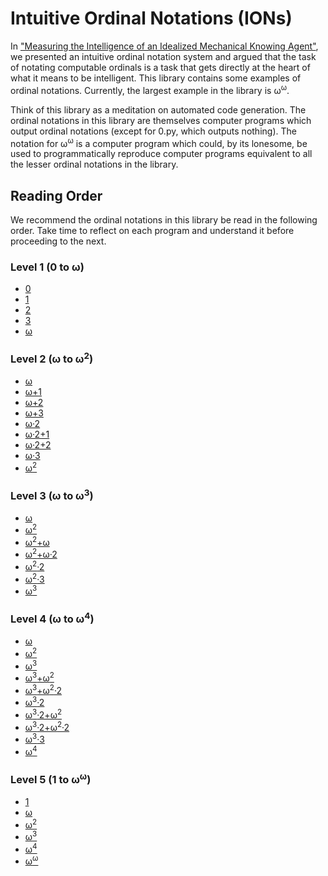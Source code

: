 # Intuitive Ordinal Notations (IONs)

In ["Measuring the Intelligence of an Idealized Mechanical Knowing Agent"](https://semitrivial.github.io/MeasuringIntelligence2019.pdf),
we presented an intuitive ordinal notation system and
argued that the task of notating computable ordinals is a
task that gets directly at the heart of what it means to be
intelligent. This library contains some
examples of ordinal notations. Currently, the
largest example in the library is ω<sup>ω</sup>.

Think of this library as a meditation on automated code generation.
The ordinal notations in this library are themselves computer
programs which output ordinal notations (except for 0.py, which
outputs nothing). The notation for ω<sup>ω</sup> is a computer program which
could, by its lonesome, be used to programmatically reproduce
computer programs equivalent to all the lesser ordinal notations
in the library.

## Reading Order

We recommend the ordinal notations in this library be read in the following
order. Take time to reflect on each program and understand it before
proceeding to the next.

### Level 1 (0 to ω)

* [0](https://github.com/semitrivial/ions/blob/master/src/Lv1/0.py)
* [1](https://github.com/semitrivial/ions/blob/master/src/Lv1/1.py)
* [2](https://github.com/semitrivial/ions/blob/master/src/Lv1/2.py)
* [3](https://github.com/semitrivial/ions/blob/master/src/Lv1/3.py)
* [ω](https://github.com/semitrivial/ions/blob/master/src/Lv1/w.py)

### Level 2 (ω to ω<sup>2</sup>)

* [ω](https://github.com/semitrivial/ions/blob/master/src/Lv2/w.py)
* [ω+1](https://github.com/semitrivial/ions/blob/master/src/Lv2/w+1.py)
* [ω+2](https://github.com/semitrivial/ions/blob/master/src/Lv2/w+2.py)
* [ω+3](https://github.com/semitrivial/ions/blob/master/src/Lv2/w+3.py)
* [ω·2](https://github.com/semitrivial/ions/blob/master/src/Lv2/w*2.py)
* [ω·2+1](https://github.com/semitrivial/ions/blob/master/src/Lv2/w*2+1.py)
* [ω·2+2](https://github.com/semitrivial/ions/blob/master/src/Lv2/w*2+2.py)
* [ω·3](https://github.com/semitrivial/ions/blob/master/src/Lv2/w*3.py)
* [ω<sup>2</sup>](https://github.com/semitrivial/ions/blob/master/src/Lv2/w^2.py)

### Level 3 (ω to ω<sup>3</sup>)

* [ω](https://github.com/semitrivial/ions/blob/master/src/Lv3/w.py)
* [ω<sup>2</sup>](https://github.com/semitrivial/ions/blob/master/src/Lv3/w^2.py)
* [ω<sup>2</sup>+ω](https://github.com/semitrivial/ions/blob/master/src/Lv3/w^2+w.py)
* [ω<sup>2</sup>+ω·2](https://github.com/semitrivial/ions/blob/master/src/Lv3/w^2+w*2.py)
* [ω<sup>2</sup>·2](https://github.com/semitrivial/ions/blob/master/src/Lv3/w^2*2.py)
* [ω<sup>2</sup>·3](https://github.com/semitrivial/ions/blob/master/src/Lv3/w^2*3.py)
* [ω<sup>3</sup>](https://github.com/semitrivial/ions/blob/master/src/Lv3/w^3.py)

### Level 4 (ω to ω<sup>4</sup>)

* [ω](https://github.com/semitrivial/ions/blob/master/src/Lv4/w.py)
* [ω<sup>2</sup>](https://github.com/semitrivial/ions/blob/master/src/Lv4/w^2.py)
* [ω<sup>3</sup>](https://github.com/semitrivial/ions/blob/master/src/Lv4/w^3.py)
* [ω<sup>3</sup>+ω<sup>2</sup>](https://github.com/semitrivial/ions/blob/master/src/Lv4/w^3+w^2.py)
* [ω<sup>3</sup>+ω<sup>2</sup>·2](https://github.com/semitrivial/ions/blob/master/src/Lv4/w^3+w^2*2.py)
* [ω<sup>3</sup>·2](https://github.com/semitrivial/ions/blob/master/src/Lv4/w^3*2.py)
* [ω<sup>3</sup>·2+ω<sup>2</sup>](https://github.com/semitrivial/ions/blob/master/src/Lv4/w^3*2+w^2.py)
* [ω<sup>3</sup>·2+ω<sup>2</sup>·2](https://github.com/semitrivial/ions/blob/master/src/Lv4/w^3*2+w^2*2.py)
* [ω<sup>3</sup>·3](https://github.com/semitrivial/ions/blob/master/src/Lv4/w^3*3.py)
* [ω<sup>4</sup>](https://github.com/semitrivial/ions/blob/master/src/Lv4/w^4.py)

### Level 5 (1 to ω<sup>ω</sup>)

* [1](https://github.com/semitrivial/ions/blob/master/src/Lv5/1.py)
* [ω](https://github.com/semitrivial/ions/blob/master/src/Lv5/w.py)
* [ω<sup>2</sup>](https://github.com/semitrivial/ions/blob/master/src/Lv5/w^2.py)
* [ω<sup>3</sup>](https://github.com/semitrivial/ions/blob/master/src/Lv5/w^3.py)
* [ω<sup>4</sup>](https://github.com/semitrivial/ions/blob/master/src/Lv5/w^4.py)
* [ω<sup>ω</sup>](https://github.com/semitrivial/ions/blob/master/src/Lv5/w^w.py)